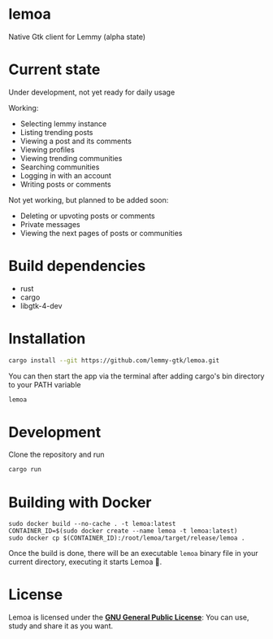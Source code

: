 # lemoa
Native Gtk client for Lemmy (alpha state)

# Current state
Under development, not yet ready for daily usage

Working:
* Selecting lemmy instance
* Listing trending posts
* Viewing a post and its comments
* Viewing profiles
* Viewing trending communities
* Searching communities
* Logging in with an account
* Writing posts or comments

Not yet working, but planned to be added soon:
* Deleting or upvoting posts or comments
* Private messages
* Viewing the next pages of posts or communities

# Build dependencies
* rust
* cargo
* libgtk-4-dev

# Installation
```sh
cargo install --git https://github.com/lemmy-gtk/lemoa.git
```
You can then start the app via the terminal after adding cargo's bin directory to your PATH variable
```sh
lemoa
```

# Development
Clone the repository and run
```sh
cargo run
```

# Building with Docker
```
sudo docker build --no-cache . -t lemoa:latest
CONTAINER_ID=$(sudo docker create --name lemoa -t lemoa:latest)
sudo docker cp $(CONTAINER_ID):/root/lemoa/target/release/lemoa .
```
Once the build is done, there will be an executable `lemoa` binary file in your current directory, executing it starts Lemoa :tada:.

# License
Lemoa is licensed under the [**GNU General Public License**](https://www.gnu.org/licenses/gpl.html): You can use, study and share it as you want.
